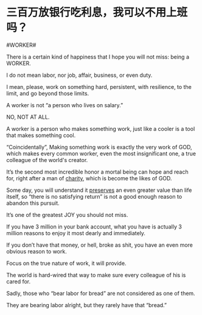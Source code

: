 # 三百万放银行吃利息，我可以不用上班吗？

\#WORKER#

There is a certain kind of happiness that I hope you will not miss: being a WORKER.

I do not mean labor, nor job, affair, business, or even duty.

I mean, please, work on something hard, persistent, with resilience, to the limit, and go beyond those limits.

A worker is not “a person who lives on salary.”

NO, NOT AT ALL.

A worker is a person who makes something work, just like a cooler is a tool that makes something cool.

“Coincidentally”, Making something work is exactly the very work of GOD, which makes every common worker, even the most insignificant one, a true colleague of the world's creator.

It’s the second most incredible honor a mortal being can hope and reach for, right after a man of [charity](https://www.zhihu.com/search?q=charity&search_source=Entity&hybrid_search_source=Entity&hybrid_search_extra={"sourceType"%3A"answer"%2C"sourceId"%3A2777702915}), which is become the likes of GOD.

Some day, you will understand it [preserves](https://www.zhihu.com/search?q=preserves&search_source=Entity&hybrid_search_source=Entity&hybrid_search_extra={"sourceType"%3A"answer"%2C"sourceId"%3A2777702915}) an even greater value than life itself, so “there is no satisfying return” is not a good enough reason to abandon this pursuit.

It’s one of the greatest JOY you should not miss.

If you have 3 million in your bank account, what you have is actually 3 million reasons to enjoy it most dearly and immediately.

If you don’t have that money, or hell, broke as shit, you have an even more obvious reason to work.

Focus on the true nature of work, it will provide.

The world is hard-wired that way to make sure every colleague of his is cared for.

Sadly, those who “bear labor for bread” are not considered as one of them.

They are bearing labor alright,
but they rarely have that “bread.”

